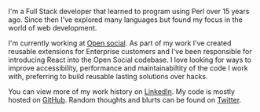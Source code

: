 I'm a Full Stack developer that learned to program using Perl over 15
years ago. Since then I've explored many languages but found my focus
in the world of web development.
            
I'm currently working at 
<a href="https://www.getopensocial.com" title="Open Social - Online community software">
Open social</a>. As part of my work I've created reusable extensions for 
Enterprise customers and I've been responsible for introducing React into the 
Open Social codebase. I love looking for ways to improve accessibility, 
performance and maintainabiltity of the code I work with, preferring to build 
reusable lasting solutions over hacks.
          
You can view more of my work history on 
<a href="https://www.linkedin.com/in/alexander-varwijk/" title="Alexander Varwijk's LinkedIn Profile">
LinkedIn</a>. My code is mostly hosted on 
<a href="https://github.com/Kingdutch" title="Alexander Varwijk's GitHub Profile">
GitHub</a>. Random thoughts and blurts can be found on 
<a href="https://twitter.com/Kingdutch/" title="Alexander Varwijk on Twitter">
Twitter</a>.
